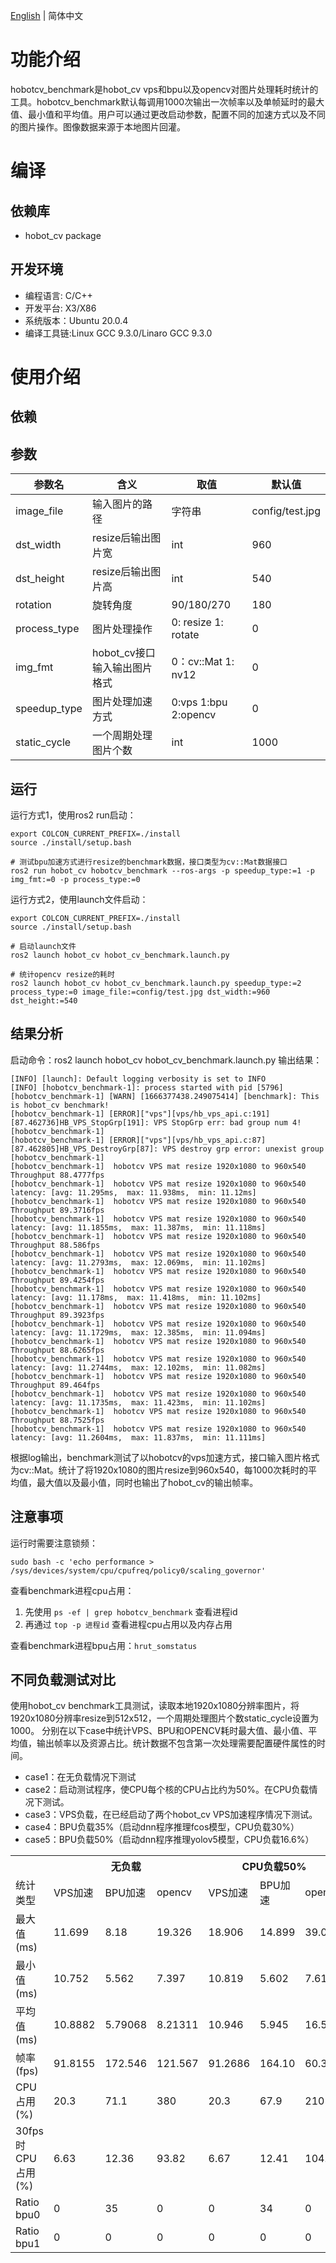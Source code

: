[English](./README.md) | 简体中文

# 功能介绍

hobotcv_benchmark是hobot_cv vps和bpu以及opencv对图片处理耗时统计的工具。hobotcv_benchmark默认每调用1000次输出一次帧率以及单帧延时的最大值、最小值和平均值。用户可以通过更改启动参数，配置不同的加速方式以及不同的图片操作。图像数据来源于本地图片回灌。

# 编译

## 依赖库

- hobot_cv package

## 开发环境

- 编程语言: C/C++
- 开发平台: X3/X86
- 系统版本：Ubuntu 20.0.4
- 编译工具链:Linux GCC 9.3.0/Linaro GCC 9.3.0


# 使用介绍

## 依赖

## 参数

| 参数名           | 含义                          | 取值                          | 默认值            |
| --------------  | ----------------------------- | ----------------------------- | ----------------- |
| image_file      | 输入图片的路径                 |         字符串                |   config/test.jpg |
| dst_width       | resize后输出图片宽             |          int                  |      960         |
| dst_height      | resize后输出图片高             |          int                  |      540         |
| rotation        | 旋转角度                       |      90/180/270               |      180         |
| process_type    | 图片处理操作                   |   0: resize 1: rotate          |      0           |
| img_fmt         | hobot_cv接口输入输出图片格式    |   0：cv::Mat  1: nv12          |      0           |
| speedup_type    | 图片处理加速方式                |   0:vps 1:bpu 2:opencv        |      0          |
| static_cycle    | 一个周期处理图片个数            |   int                         |      1000         |


## 运行

运行方式1，使用ros2 run启动：

```
export COLCON_CURRENT_PREFIX=./install
source ./install/setup.bash

# 测试bpu加速方式进行resize的benchmark数据，接口类型为cv::Mat数据接口
ros2 run hobot_cv hobotcv_benchmark --ros-args -p speedup_type:=1 -p img_fmt:=0 -p process_type:=0

```

运行方式2，使用launch文件启动：
```
export COLCON_CURRENT_PREFIX=./install
source ./install/setup.bash

# 启动launch文件
ros2 launch hobot_cv hobot_cv_benchmark.launch.py

# 统计opencv resize的耗时
ros2 launch hobot_cv hobot_cv_benchmark.launch.py speedup_type:=2 process_type:=0 image_file:=config/test.jpg dst_width:=960 dst_height:=540

```

## 结果分析
启动命令：ros2 launch hobot_cv hobot_cv_benchmark.launch.py
输出结果：
```
[INFO] [launch]: Default logging verbosity is set to INFO
[INFO] [hobotcv_benchmark-1]: process started with pid [5796]
[hobotcv_benchmark-1] [WARN] [1666377438.249075414] [benchmark]: This is hobot_cv benchmark!
[hobotcv_benchmark-1] [ERROR]["vps"][vps/hb_vps_api.c:191] [87.462736]HB_VPS_StopGrp[191]: VPS StopGrp err: bad group num 4!
[hobotcv_benchmark-1]
[hobotcv_benchmark-1] [ERROR]["vps"][vps/hb_vps_api.c:87] [87.462805]HB_VPS_DestroyGrp[87]: VPS destroy grp error: unexist group
[hobotcv_benchmark-1]
[hobotcv_benchmark-1]  hobotcv VPS mat resize 1920x1080 to 960x540 Throughput 88.4777fps
[hobotcv_benchmark-1]  hobotcv VPS mat resize 1920x1080 to 960x540 latency: [avg: 11.295ms,  max: 11.938ms,  min: 11.12ms]
[hobotcv_benchmark-1]  hobotcv VPS mat resize 1920x1080 to 960x540 Throughput 89.3716fps
[hobotcv_benchmark-1]  hobotcv VPS mat resize 1920x1080 to 960x540 latency: [avg: 11.1855ms,  max: 11.387ms,  min: 11.118ms]
[hobotcv_benchmark-1]  hobotcv VPS mat resize 1920x1080 to 960x540 Throughput 88.586fps
[hobotcv_benchmark-1]  hobotcv VPS mat resize 1920x1080 to 960x540 latency: [avg: 11.2793ms,  max: 12.069ms,  min: 11.102ms]
[hobotcv_benchmark-1]  hobotcv VPS mat resize 1920x1080 to 960x540 Throughput 89.4254fps
[hobotcv_benchmark-1]  hobotcv VPS mat resize 1920x1080 to 960x540 latency: [avg: 11.178ms,  max: 11.418ms,  min: 11.102ms]
[hobotcv_benchmark-1]  hobotcv VPS mat resize 1920x1080 to 960x540 Throughput 89.3923fps
[hobotcv_benchmark-1]  hobotcv VPS mat resize 1920x1080 to 960x540 latency: [avg: 11.1729ms,  max: 12.385ms,  min: 11.094ms]
[hobotcv_benchmark-1]  hobotcv VPS mat resize 1920x1080 to 960x540 Throughput 88.6265fps
[hobotcv_benchmark-1]  hobotcv VPS mat resize 1920x1080 to 960x540 latency: [avg: 11.2744ms,  max: 12.102ms,  min: 11.082ms]
[hobotcv_benchmark-1]  hobotcv VPS mat resize 1920x1080 to 960x540 Throughput 89.464fps
[hobotcv_benchmark-1]  hobotcv VPS mat resize 1920x1080 to 960x540 latency: [avg: 11.1735ms,  max: 11.423ms,  min: 11.102ms]
[hobotcv_benchmark-1]  hobotcv VPS mat resize 1920x1080 to 960x540 Throughput 88.7525fps
[hobotcv_benchmark-1]  hobotcv VPS mat resize 1920x1080 to 960x540 latency: [avg: 11.2604ms,  max: 11.837ms,  min: 11.111ms]

```
根据log输出，benchmark测试了以hobotcv的vps加速方式，接口输入图片格式为cv::Mat。统计了将1920x1080的图片resize到960x540，每1000次耗时的平均值，最大值以及最小值，同时也输出了hobot_cv的输出帧率。

## 注意事项

运行时需要注意锁频：
```
sudo bash -c 'echo performance > /sys/devices/system/cpu/cpufreq/policy0/scaling_governor'
```

查看benchmark进程cpu占用：
1. 先使用 `ps -ef | grep hobotcv_benchmark` 查看进程id
2. 再通过 `top -p 进程id` 查看进程cpu占用以及内存占用

查看benchmark进程bpu占用：`hrut_somstatus`


## 不同负载测试对比

使用hobot_cv benchmark工具测试，读取本地1920x1080分辨率图片，将1920x1080分辨率resize到512x512，一个周期处理图片个数static_cycle设置为1000。
分别在以下case中统计VPS、BPU和OPENCV耗时最大值、最小值、平均值，输出帧率以及资源占比。统计数据不包含第一次处理需要配置硬件属性的时间。
- case1：在无负载情况下测试
- case2：启动测试程序，使CPU每个核的CPU占比约为50%。在CPU负载情况下测试。
- case3：VPS负载，在已经启动了两个hobot_cv VPS加速程序情况下测试。
- case4：BPU负载35%（启动dnn程序推理fcos模型，CPU负载30%）
- case5：BPU负载50%（启动dnn程序推理yolov5模型，CPU负载16.6%）

<table>
  <tr>
    <th></th>
    <th colspan="3">无负载</th>
    <th colspan="3">CPU负载50%</th>
    <th colspan="3">VPS负载</th>
    <th colspan="3">BPU负载35%</th>
    <th colspan="3">BPU负载50%</th>
  </tr >
  <tr>
    <td >统计类型</td>
    <td>VPS加速</td>
    <td>BPU加速</td>
    <td>opencv</td>
    <td>VPS加速</td>
    <td>BPU加速</td>
    <td>opencv</td>
    <td>VPS加速</td>
    <td>BPU加速</td>
    <td>opencv</td>
    <td>VPS加速</td>
    <td>BPU加速</td>
    <td>opencv</td>
    <td>VPS加速</td>
    <td>BPU加速</td>
    <td>opencv</td>
  </tr >
  <tr >
    <td>最大值(ms)</td>
    <td>11.699</td>
    <td>8.18</td>
    <td>19.326</td>
    <td>18.906</td>
    <td>14.899</td>
    <td>39.086</td>
    <td>26.711</td>
    <td>11.683</td>
    <td>18.38</td>
    <td>13.667</td>
    <td>21.412</td>
    <td>20.293</td>
    <td>10.817</td>
    <td>63.973</td>
    <td>19.748</td>
  </tr>
  <tr >
    <td>最小值(ms)</td>
    <td>10.752</td>
    <td>5.562</td>
    <td>7.397</td>
    <td>10.819</td>
    <td>5.602</td>
    <td>7.616</td>
    <td>11.124</td>
    <td>5.827</td>
    <td>7.381</td>
    <td>11.314</td>
    <td>5.831</td>
    <td>7.52</td>
    <td>13.383</td>
    <td>5.768</td>
    <td>7.55</td>
  </tr>
  <tr >
    <td>平均值(ms)</td>
    <td>10.8882</td>
    <td>5.79068</td>
    <td>8.21311</td>
    <td>10.946</td>
    <td>5.945</td>
    <td>16.55</td>
    <td>15.66</td>
    <td>6.6787</td>
    <td>9.0663</td>
    <td>11.658</td>
    <td>8.418</td>
    <td>10.264</td>
    <td>11.333</td>
    <td>10.714</td>
    <td>9.2706</td>
  </tr>
  <tr >
    <td>帧率(fps)</td>
    <td>91.8155</td>
    <td>172.546</td>
    <td>121.567</td>
    <td>91.2686</td>
    <td>164.10</td>
    <td>60.365</td>
    <td>63.81</td>
    <td>149.57</td>
    <td>110.17</td>
    <td>85.736</td>
    <td>118.59</td>
    <td>97.328</td>
    <td>88.202</td>
    <td>92.884</td>
    <td>107.73</td>
  </tr>
  <tr >
    <td>CPU占用(%)</td>
    <td>20.3</td>
    <td>71.1</td>
    <td>380</td>
    <td>20.3</td>
    <td>67.9</td>
    <td>210</td>
    <td>17.3</td>
    <td>71.8</td>
    <td>355.6</td>
    <td>33.1</td>
    <td>54.5</td>
    <td>324.8</td>
    <td>23.2</td>
    <td>44.2</td>
    <td>350.2</td>
  </tr>
  <tr >
    <td>30fps时CPU占用(%)</td>
    <td>6.63</td>
    <td>12.36</td>
    <td>93.82</td>
    <td>6.67</td>
    <td>12.41</td>
    <td>104.37</td>
    <td>8.13</td>
    <td>14.42</td>
    <td>96.89</td>
    <td>11.57</td>
    <td>13.78</td>
    <td>100.12</td>
    <td>7.89</td>
    <td>14.27</td>
    <td>97.52</td>
  </tr>
  <tr >
    <td>Ratio bpu0</td>
    <td>0</td>
    <td>35</td>
    <td>0</td>
    <td>0</td>
    <td>34</td>
    <td>0</td>
    <td>0</td>
    <td>34</td>
    <td>0</td>
    <td>35</td>
    <td>61</td>
    <td>34</td>
    <td>44</td>
    <td>62</td>
    <td>41</td>
  </tr>
  <tr >
    <td>Ratio bpu1</td>
    <td>0</td>
    <td>0</td>
    <td>0</td>
    <td>0</td>
    <td>0</td>
    <td>0</td>
    <td>0</td>
    <td>0</td>
    <td>0</td>
    <td>33</td>
    <td>35</td>
    <td>33</td>
    <td>43</td>
    <td>49</td>
    <td>47</td>
  </tr>
</table>

